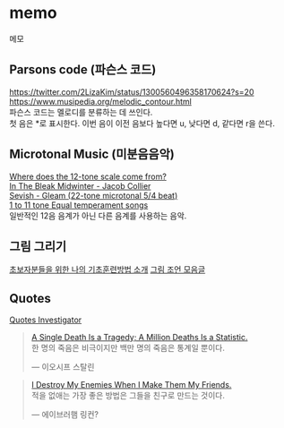 # memo
메모
## Parsons code (파슨스 코드) 
https://twitter.com/2LizaKim/status/1300560496358170624?s=20  
https://www.musipedia.org/melodic_contour.html  
파슨스 코드는 멜로디를 분류하는 데 쓰인다.  
첫 음은 \*로 표시한다. 이번 음이 이전 음보다 높다면 u, 낮다면 d, 같다면 r을 쓴다.
## Microtonal Music (미분음음악)
[Where does the 12-tone scale come from?](https://www.youtube.com/watch?v=CFbG-8eYKJU)  
[In The Bleak Midwinter - Jacob Collier](https://www.youtube.com/watch?v=mPZn4x3uOac)  
[Sevish - Gleam (22-tone microtonal 5/4 beat)](https://www.youtube.com/watch?v=l9wINwlgxRU)  
[1 to 11 tone Equal temperament songs](https://www.youtube.com/watch?v=5zaiOBSQV_Q)  
일반적인 12음 음계가 아닌 다른 음계를 사용하는 음악.
## 그림 그리기
[초보자분들을 위한 나의 기초훈련방법 소개](https://www.sunmeism.com/274)
[그림 조언 모음글](https://molpoi.tistory.com/2)
## Quotes
[Quotes Investigator](https://quoteinvestigator.com/2010/05/21/death-statistic/)
> [A Single Death Is a Tragedy; A Million Deaths Is a Statistic.](https://quoteinvestigator.com/2010/05/21/death-statistic/)  
> 한 명의 죽음은 비극이지만 백만 명의 죽음은 통계일 뿐이다.
>
> &mdash; 이오시프 스탈린

> [I Destroy My Enemies When I Make Them My Friends.](https://quoteinvestigator.com/2020/05/13/make-friends/)  
> 적을 없애는 가장 좋은 방법은 그들을 친구로 만드는 것이다.
>
> &mdash; 에이브러햄 링컨?
